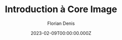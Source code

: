 ---
slug: /talks/cocoaheads-paris/february-2023/florian-denis-introduction-a-core-image
date: 2023-02-09T00:00:00.000Z
title: Introduction à Core Image
author: Florian Denis
video: DL6dJhVNvZs
thumbnail: https://async-assets.s3.eu-west-3.amazonaws.com/thumbnails/DL6dJhVNvZs.jpg
slides: null
tags: []
year: 2023
conference: cocoaheads-paris
edition: february-2023
allow_ads: false
---